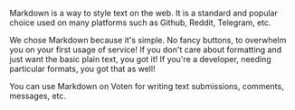 Markdown is a way to style text on the web. It is a standard and popular choice used on many platforms such as Github, Reddit, Telegram, etc.

We chose Markdown because it's simple. No fancy buttons, to overwhelm you on your first usage of service! If you don't care about formatting and just want the basic plain text, you got it! If you're a developer, needing particular formats, you got that as well!

You can use Markdown on Voten for writing text submissions, comments, messages, etc.

